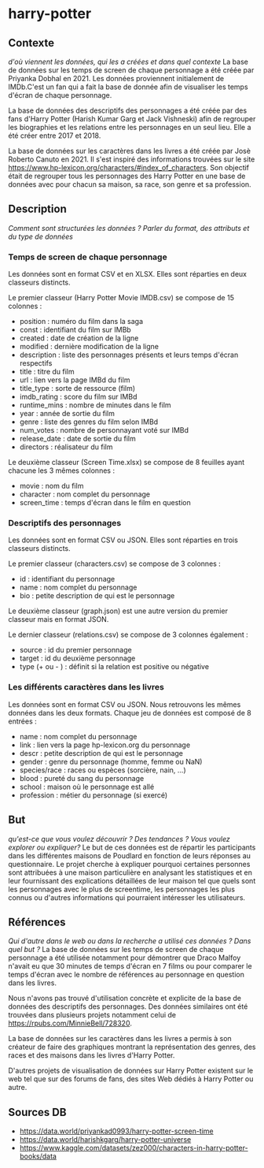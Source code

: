 # harry-potter
## Contexte
*d'où viennent les données, qui les a créées et dans quel contexte*
La base de données sur les temps de screen de chaque personnage a été créée par Priyanka Dobhal en 2021. Les données proviennent initialement de IMDb.C'est un fan qui a fait la base de donnée afin de visualiser les temps d'écran de chaque personnage.

La base de données des descriptifs des personnages a été créée par des fans d'Harry Potter (Harish Kumar Garg et Jack Vishneski) afin de regrouper les biographies et les relations entre les personnages en un seul lieu. Elle a été créer entre 2017 et 2018.

La base de données sur les caractères dans les livres a été créée par Josè Roberto Canuto en 2021. Il s'est inspiré des informations trouvées sur le site https://www.hp-lexicon.org/characters/#index_of_characters.
Son objectif était de regrouper tous les personnages des Harry Potter en une base de données avec pour chacun sa maison, sa race, son genre et sa profession.

## Description
*Comment sont structurées les données ? Parler du format, des attributs et du type de données*
### Temps de screen de chaque personnage
Les données sont en format CSV et en XLSX. Elles sont réparties en deux classeurs distincts.

Le premier classeur (Harry Potter Movie IMDB.csv) se compose de 15 colonnes :
- position : numéro du film dans la saga
- const : identifiant du film sur IMBb
- created : date de création de la ligne
- modified : dernière modification de la ligne
- description : liste des personnages présents et leurs temps d'écran respectifs
- title : titre du film
- url : lien vers la page IMBd du film
- title_type : sorte de ressource (film)
- imdb_rating : score du film sur IMBd
- runtime_mins : nombre de minutes dans le film
- year : année de sortie du film
- genre : liste des genres du film selon IMBd
- num_votes : nombre de personnayant voté sur IMBd
- release_date : date de sortie du film
- directors : réalisateur du film

Le deuxième classeur (Screen Time.xlsx) se compose de 8 feuilles ayant chacune les 3 mêmes colonnes :
- movie : nom du film
- character : nom complet du personnage
- screen_time : temps d'écran dans le film en question

### Descriptifs des personnages
Les données sont en format CSV ou JSON. Elles sont réparties en trois classeurs distincts.

Le premier classeur (characters.csv) se compose de 3 colonnes :
- id : identifiant du personnage
- name : nom complet du personnage
- bio : petite description de qui est le personnage

Le deuxième classeur (graph.json) est une autre version du premier classeur mais en format JSON.

Le dernier classeur (relations.csv) se compose de 3 colonnes également :
- source : id du premier personnage
- target : id du deuxième personnage
- type (+ ou - ) : définit si la relation est positive ou négative

### Les différents caractères dans les livres
Les données sont en format CSV ou JSON. Nous retrouvons les mêmes données dans les deux formats. Chaque jeu de données est composé de 8 entrées :
- name : nom complet du personnage
- link : lien vers la page hp-lexicon.org du personnage
- descr : petite description de qui est le personnage
- gender : genre du personnage (homme, femme ou NaN)
- species/race : races ou espèces (sorcière, nain, ...)
- blood : pureté du sang du personnage
- school : maison où le personnage est allé
- profession : métier du personnage (si exercé)


## But
*qu'est-ce que vous voulez découvrir ? Des tendances ? Vous voulez explorer ou expliquer?*
Le but de ces données est de répartir les participants dans les différentes maisons de Poudlard en fonction de leurs réponses au questionnaire. 
Le projet cherche à expliquer pourquoi certaines personnes sont attribuées à une maison particulière en analysant les statistiques et en leur fournissant des explications détaillées de leur maison tel que quels sont les personnages avec le plus de screentime, les personnages les plus connus ou d'autres informations qui pourraient intéresser les utilisateurs.

## Références
*Qui d'autre dans le web ou dans la recherche a utilisé ces données ? Dans quel but ?*
La base de données sur les temps de screen de chaque personnage a été utilisée notamment pour démontrer que Draco Malfoy n'avait eu que 30 minutes de temps d'écran en 7 films ou pour comparer le temps d'écran avec le nombre de références au personnage en question dans les livres.

Nous n'avons pas trouvé d'utilisation concrète et explicite de la base de données des descriptifs des personnages. Des données similaires ont été trouvées dans plusieurs projets notamment celui de https://rpubs.com/MinnieBell/728320.

La base de données sur les caractères dans les livres a permis à son créateur de faire des graphiques montrant la représentation des genres, des races et des maisons dans les livres d'Harry Potter.

D'autres projets de visualisation de données sur Harry Potter existent sur le web tel que sur des forums de fans, des sites Web dédiés à Harry Potter ou autre.

## Sources DB
- https://data.world/priyankad0993/harry-potter-screen-time
- https://data.world/harishkgarg/harry-potter-universe
- https://www.kaggle.com/datasets/zez000/characters-in-harry-potter-books/data
